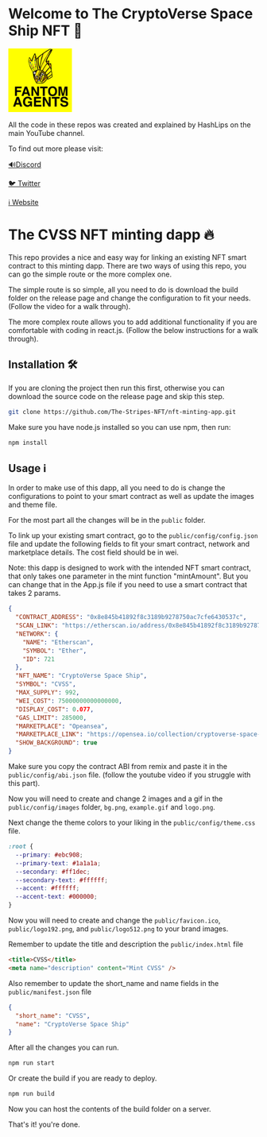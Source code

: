 # Welcome to The CryptoVerse Space Ship NFT 💎

![](https://github.com/The-Stripes-NFT/nft-minting-app/blob/main/logo-blob.png)

All the code in these repos was created and explained by HashLips on the main YouTube channel.

To find out more please visit:

[🔊Discord](https://discord.gg/DdMHsxkH2D)

[🐦 Twitter](https://twitter.com/IamSmr7)

[ℹ️ Website](https://cryptoversespcaeship.online/)

# The CVSS NFT minting dapp 🔥

This repo provides a nice and easy way for linking an existing NFT smart contract to this minting dapp. There are two ways of using this repo, you can go the simple route or the more complex one.

The simple route is so simple, all you need to do is download the build folder on the release page and change the configuration to fit your needs. (Follow the video for a walk through).

The more complex route allows you to add additional functionality if you are comfortable with coding in react.js. (Follow the below instructions for a walk through).

## Installation 🛠️

If you are cloning the project then run this first, otherwise you can download the source code on the release page and skip this step.

```sh
git clone https://github.com/The-Stripes-NFT/nft-minting-app.git
```

Make sure you have node.js installed so you can use npm, then run:

```sh
npm install
```

## Usage ℹ️

In order to make use of this dapp, all you need to do is change the configurations to point to your smart contract as well as update the images and theme file.

For the most part all the changes will be in the `public` folder.

To link up your existing smart contract, go to the `public/config/config.json` file and update the following fields to fit your smart contract, network and marketplace details. The cost field should be in wei.

Note: this dapp is designed to work with the intended NFT smart contract, that only takes one parameter in the mint function "mintAmount". But you can change that in the App.js file if you need to use a smart contract that takes 2 params.

```json
{
  "CONTRACT_ADDRESS": "0x8e845b41892f8c3189b9278750ac7cfe6430537c",
  "SCAN_LINK": "https://etherscan.io/address/0x8e845b41892f8c3189b9278750ac7cfe6430537c",
  "NETWORK": {
    "NAME": "Etherscan",
    "SYMBOL": "Ether",
    "ID": 721
  },
  "NFT_NAME": "CryptoVerse Space Ship",
  "SYMBOL": "CVSS",
  "MAX_SUPPLY": 992,
  "WEI_COST": 75000000000000000,
  "DISPLAY_COST": 0.077,
  "GAS_LIMIT": 285000,
  "MARKETPLACE": "Opeansea",
  "MARKETPLACE_LINK": "https://opensea.io/collection/cryptoverse-space-ship",
  "SHOW_BACKGROUND": true
}
```

Make sure you copy the contract ABI from remix and paste it in the `public/config/abi.json` file.
(follow the youtube video if you struggle with this part).

Now you will need to create and change 2 images and a gif in the `public/config/images` folder, `bg.png`, `example.gif` and `logo.png`.

Next change the theme colors to your liking in the `public/config/theme.css` file.

```css
:root {
  --primary: #ebc908;
  --primary-text: #1a1a1a;
  --secondary: #ff1dec;
  --secondary-text: #ffffff;
  --accent: #ffffff;
  --accent-text: #000000;
}
```

Now you will need to create and change the `public/favicon.ico`, `public/logo192.png`, and
`public/logo512.png` to your brand images.

Remember to update the title and description the `public/index.html` file

```html
<title>CVSS</title>
<meta name="description" content="Mint CVSS" />
```

Also remember to update the short_name and name fields in the `public/manifest.json` file

```json
{
  "short_name": "CVSS",
  "name": "CryptoVerse Space Ship"
}
```

After all the changes you can run.

```sh
npm run start
```

Or create the build if you are ready to deploy.

```sh
npm run build
```

Now you can host the contents of the build folder on a server.

That's it! you're done.
